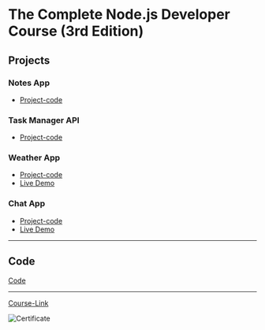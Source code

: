 # The Complete Node.js Developer Course (3rd Edition)
## Projects

### Notes App
- [Project-code](./Projects/Notes-App)
### Task Manager API
- [Project-code](task-manager-api-eight.vercel.app)
### Weather App
- [Project-code](./Projects/Weather-App)
- [Live Demo](https://weatherapplication2022.herokuapp.com/)
### Chat App
- [Project-code](./Projects/Chat-App)
- [Live Demo](https://anas-chat-app.herokuapp.com/)

---
## Code
[Code](Code)

---
[Course-Link](https://www.udemy.com/course/the-complete-nodejs-developer-course-2/)<br>

![Certificate](https://via.placeholder.com/468x300?text=Certificate+![image](https://user-images.githubusercontent.com/103274587/186432103-b9448702-046a-4ddb-8d15-3296e39b37b8.png)
)

